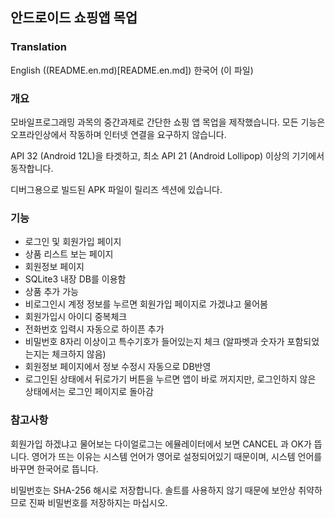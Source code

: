 ## 안드로이드 쇼핑앱 목업

### Translation
English ((README.en.md)[README.en.md])
한국어 (이 파일)

### 개요
모바일프로그래밍 과목의 중간과제로 간단한 쇼핑 앱 목업을 제작했습니다.
모든 기능은 오프라인상에서 작동하며 인터넷 연결을 요구하지 않습니다.

API 32 (Android 12L)을 타겟하고, 최소 API 21 (Android Lollipop) 이상의 기기에서 동작합니다.

디버그용으로 빌드된 APK 파일이 릴리즈 섹션에 있습니다.

### 기능
 * 로그인 및 회원가입 페이지
 * 상품 리스트 보는 페이지
 * 회원정보 페이지
 * SQLite3 내장 DB를 이용함
 * 상품 추가 가능
 * 비로그인시 계정 정보를 누르면 회원가입 페이지로 가겠냐고 물어봄
 * 회원가입시 아이디 중복체크
 * 전화번호 입력시 자동으로 하이픈 추가
 * 비밀번호 8자리 이상이고 특수기호가 들어있는지 체크 (알파벳과 숫자가 포함되었는지는 체크하지 않음)
 * 회원정보 페이지에서 정보 수정시 자동으로 DB반영
 * 로그인된 상태에서 뒤로가기 버튼을 누르면 앱이 바로 꺼지지만, 로그인하지 않은 상태에서는 로그인 페이지로 돌아감

### 참고사항
회원가입 하겠냐고 물어보는 다이얼로그는 에뮬레이터에서 보면 CANCEL 과 OK가 뜹니다.
영어가 뜨는 이유는 시스템 언어가 영어로 설정되어있기 때문이며, 시스템 언어를 바꾸면 한국어로 뜹니다.

비밀번호는 SHA-256 해시로 저장합니다.
솔트를 사용하지 않기 때문에 보안상 취약하므로 진짜 비밀번호를 저장하지는 마십시오.
